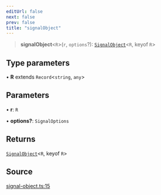 ```yaml
---
editUrl: false
next: false
prev: false
title: "signalObject"
---
```


> **signalObject**\<`R`\>(`r`, `options`?): [`SignalObject`](../type-aliases/SignalObject.md)\<`R`, keyof `R`\>

## Type parameters

• **R** extends `Record`\<`string`, `any`\>

## Parameters

• **r**: `R`

• **options?**: `SignalOptions`

## Returns

[`SignalObject`](../type-aliases/SignalObject.md)\<`R`, keyof `R`\>

## Source

[signal-object.ts:15](https://github.com/nodenogg-in/alpha-p2p/blob/265a0e2/packages/statekit/src/signal-object.ts#L15)
